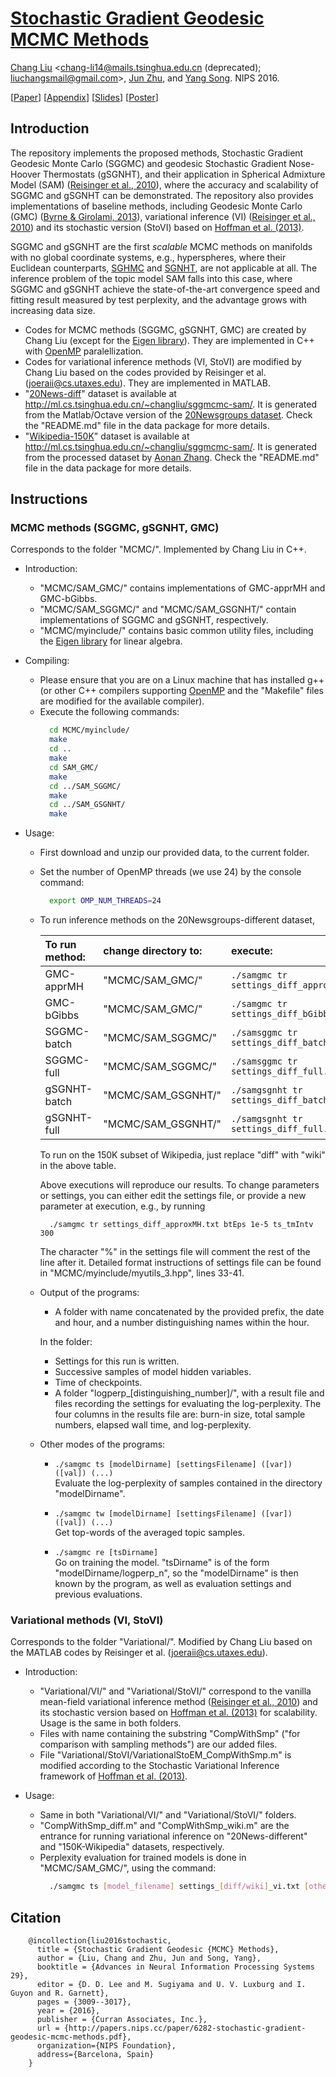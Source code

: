 # [Stochastic Gradient Geodesic MCMC Methods](http://papers.nips.cc/paper/6281-stochastic-gradient-geodesic-mcmc-methods)

[Chang Liu][changliu] \<<chang-li14@mails.tsinghua.edu.cn> (deprecated); <liuchangsmail@gmail.com>\>,
[Jun Zhu][junzhu], and [Yang Song][yangsong]. NIPS 2016.

\[[Paper](http://ml.cs.tsinghua.edu.cn/~changliu/sggmcmc-sam/sggmc_nips2016.pdf)\]
\[[Appendix](http://ml.cs.tsinghua.edu.cn/~changliu/sggmcmc-sam/sggmc_supp_nips2016.pdf)\]
\[[Slides](http://ml.cs.tsinghua.edu.cn/~changliu/sggmcmc-sam/sggmc_beamer_nips2016.pdf)\]
\[[Poster](http://ml.cs.tsinghua.edu.cn/~changliu/sggmcmc-sam/sggmc_poster_nips2016.pdf)\]

## Introduction

The repository implements the proposed methods, Stochastic Gradient Geodesic Monte Carlo (SGGMC)
and geodesic Stochastic Gradient Nose-Hoover Thermostats (gSGNHT), and their application in
Spherical Admixture Model (SAM) ([Reisinger et al., 2010](https://icml.cc/Conferences/2010/papers/45.pdf)),
where the accuracy and scalability of SGGMC and gSGNHT can be demonstrated.
The repository also provides implementations of baseline methods, including Geodesic Monte Carlo (GMC)
([Byrne & Girolami, 2013](https://onlinelibrary.wiley.com/doi/full/10.1111/sjos.12036)),
variational inference (VI) ([Reisinger et al., 2010](https://icml.cc/Conferences/2010/papers/45.pdf))
and its stochastic version (StoVI) based on [Hoffman et al. (2013)](http://jmlr.org/papers/v14/hoffman13a.html).

SGGMC and gSGNHT are the first _scalable_ MCMC methods on manifolds with no global coordinate systems,
e.g., hyperspheres, where their Euclidean counterparts, [SGHMC](http://proceedings.mlr.press/v32/cheni14.pdf)
and [SGNHT](http://papers.nips.cc/paper/5592-bayesian-sampling-using-stochastic-gradient-thermostats),
are not applicable at all. The inference problem of the topic model SAM falls into this case, where
SGGMC and gSGNHT achieve the state-of-the-art convergence speed and fitting result measured by test perplexity,
and the advantage grows with increasing data size.

* Codes for MCMC methods (SGGMC, gSGNHT, GMC) are created by Chang Liu
  (except for the [Eigen library](http://eigen.tuxfamily.org/)).
  They are implemented in C++ with [OpenMP](https://www.openmp.org/) paralellization.
* Codes for variational inference methods (VI, StoVI) are modified by Chang Liu based on
  the codes provided by Reisinger et al. (<joeraii@cs.utaxes.edu>).
  They are implemented in MATLAB.
* "[20News-diff](http://ml.cs.tsinghua.edu.cn/~changliu/sggmcmc-sam/)" dataset is available
  at <http://ml.cs.tsinghua.edu.cn/~changliu/sggmcmc-sam/>.
  It is generated from the Matlab/Octave version of
  the [20Newsgroups dataset](http://www.qwone.com/~jason/20Newsgroups/).
  Check the "README.md" file in the data package for more details.
* "[Wikipedia-150K](http://ml.cs.tsinghua.edu.cn/~changliu/sggmcmc-sam/)" dataset is available
  at <http://ml.cs.tsinghua.edu.cn/~changliu/sggmcmc-sam/>.
  It is generated from the processed dataset by
  [Aonan Zhang](http://ml.cs.tsinghua.edu.cn/~aonan/datasets/wikipedia/).
  Check the "README.md" file in the data package for more details.

## Instructions

### MCMC methods (SGGMC, gSGNHT, GMC)

Corresponds to the folder "MCMC/". Implemented by Chang Liu in C++.

* Introduction:
	- "MCMC/SAM_GMC/" contains implementations of GMC-apprMH and GMC-bGibbs.
	- "MCMC/SAM_SGGMC/" and "MCMC/SAM_GSGNHT/" contain implementations
	  of SGGMC and gSGNHT, respectively.
	- "MCMC/myinclude/" contains basic common utility files,
	  including the [Eigen library](http://eigen.tuxfamily.org/) for linear algebra.

* Compiling:
	- Please ensure that you are on a Linux machine that has installed g++
	  (or other C++ compilers supporting [OpenMP](http://openmp.org/) and
	  the "Makefile" files are modified for the available compiler).
	- Execute the following commands:
	  ```bash
		cd MCMC/myinclude/
		make
		cd ..
		make
		cd SAM_GMC/
		make
		cd ../SAM_SGGMC/
		make
		cd ../SAM_GSGNHT/
		make
	  ```

* Usage:
	- First download and unzip our provided data, to the current folder.
	- Set the number of OpenMP threads (we use 24) by the console command:
	  ```bash
		export OMP_NUM_THREADS=24
	  ```
	- To run inference methods on the 20Newsgroups-different dataset,  

	  | To run method:	| change directory to:	| execute:                                 |
	  |:----------------|:----------------------|:-----------------------------------------|
	  | GMC-apprMH		| "MCMC/SAM_GMC/"		| `./samgmc tr settings_diff_approxMH.txt` |
	  | GMC-bGibbs		| "MCMC/SAM_GMC/"		| `./samgmc tr settings_diff_bGibbs.txt`   |
	  | SGGMC-batch		| "MCMC/SAM_SGGMC/"		| `./samsggmc tr settings_diff_batch.txt`  |
	  | SGGMC-full		| "MCMC/SAM_SGGMC/"		| `./samsggmc tr settings_diff_full.txt`   |
	  | gSGNHT-batch	| "MCMC/SAM_GSGNHT/"	| `./samgsgnht tr settings_diff_batch.txt` |
	  | gSGNHT-full		| "MCMC/SAM_GSGNHT/"	| `./samgsgnht tr settings_diff_full.txt`  |

	  To run on the 150K subset of Wikipedia, just replace "diff" with "wiki" in the above table.
	  
	  Above executions will reproduce our results. To change parameters or settings,
	  you can either edit the settings file, or provide a new parameter at execution,
	  e.g., by running
	  ```
	    ./samgmc tr settings_diff_approxMH.txt btEps 1e-5 ts_tmIntv 300
	  ```
	  The character "%" in the settings file will comment the rest of the line after it.
	  Detailed format instructions of settings file can be found in
	  "MCMC/myinclude/myutils_3.hpp", lines 33-41.

	- Output of the programs:  
		+ A folder with name concatenated by the provided prefix, the date and hour,
		  and a number distinguishing names within the hour.

		In the folder:  
		+ Settings for this run is written.
		+ Successive samples of model hidden variables.
		+ Time of checkpoints.
		+ A folder "logperp_[distinguishing_number]/", with a result file
		  and files recording the settings for evaluating the log-perplexity.
		  The four columns in the results file are: burn-in size, total sample numbers,
		  elapsed wall time, and log-perplexity.

	- Other modes of the programs:
		+ `./samgmc ts [modelDirname] [settingsFilename] ([var]) ([val]) (...)`  
		  Evaluate the log-perplexity of samples contained in the directory "modelDirname".

		+ `./samgmc tw [modelDirname] [settingsFilename] ([var]) ([val]) (...)`  
		  Get top-words of the averaged topic samples.

		+ `./samgmc re [tsDirname]`  
		  Go on training the model. "tsDirname" is of the form "modelDirname/logperp_n",
		  so the "modelDirname" is then known by the program, as well as evaluation settings
		  and previous evaluations.

### Variational methods (VI, StoVI)

Corresponds to the folder "Variational/".
Modified by Chang Liu based on the MATLAB codes by Reisinger et al. (<joeraii@cs.utaxes.edu>).

* Introduction:
	- "Variational/VI/" and "Variational/StoVI/" correspond to the vanilla mean-field variational
	  inference method ([Reisinger et al., 2010](https://icml.cc/Conferences/2010/papers/45.pdf)) and
	  its stochastic version based on [Hoffman et al. (2013)](http://jmlr.org/papers/v14/hoffman13a.html)
	  for scalability.
	  Usage is the same in both folders.
	- Files with name containing the substring "CompWithSmp" ("for comparison with sampling methods")
	  are our added files.
	- File "Variational/StoVI/VariationalStoEM_CompWithSmp.m" is modified according to the
	  Stochastic Variational Inference framework of [Hoffman et al. (2013)](http://jmlr.org/papers/v14/hoffman13a.html).

* Usage:
	- Same in both "Variational/VI/" and "Variational/StoVI/" folders.
	- "CompWithSmp_diff.m" and "CompWithSmp_wiki.m" are the entrance for running
	  variational inference on "20News-different" and "150K-Wikipedia" datasets, respectively.
	- Perplexity evaluation for trained models is done in "MCMC/SAM_GMC/", using the command:
	  ```bash
	    ./samgmc ts [model_filename] settings_[diff/wiki]_vi.txt [other_options]
	  ```

## Citation
```
	@incollection{liu2016stochastic,
	  title = {Stochastic Gradient Geodesic {MCMC} Methods},
	  author = {Liu, Chang and Zhu, Jun and Song, Yang},
	  booktitle = {Advances in Neural Information Processing Systems 29},
	  editor = {D. D. Lee and M. Sugiyama and U. V. Luxburg and I. Guyon and R. Garnett},
	  pages = {3009--3017},
	  year = {2016},
	  publisher = {Curran Associates, Inc.},
	  url = {http://papers.nips.cc/paper/6282-stochastic-gradient-geodesic-mcmc-methods.pdf},
	  organization={NIPS Foundation},
	  address={Barcelona, Spain}
	}
```

[changliu]: http://ml.cs.tsinghua.edu.cn/~changliu/index.html
[junzhu]: http://ml.cs.tsinghua.edu.cn/~jun/index.shtml
[yangsong]: https://yang-song.github.io/

